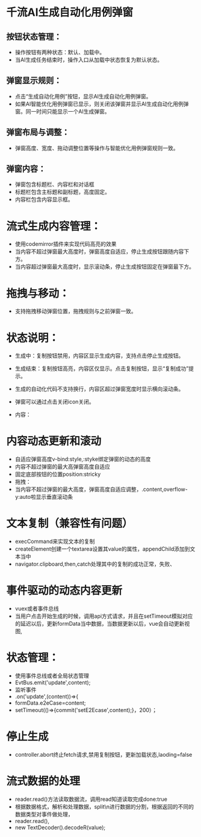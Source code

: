 ﻿# 千流AI生成自动化用例弹窗
## 按钮状态管理：

- 操作按钮有两种状态：默认、加载中。
- 当AI生成任务结束时，操作入口从加载中状态恢复为默认状态。
## 弹窗显示规则：

- 点击“生成自动化用例”按钮，显示AI生成自动化用例弹窗。
- 如果AI智能优化用例弹窗已显示，则关闭该弹窗并显示AI生成自动化用例弹窗。同一时间只能显示一个AI生成弹窗。
## 弹窗布局与调整：

- 弹窗高度、宽度、拖动调整位置等操作与智能优化用例弹窗规则一致。
## 弹窗内容：

- 弹窗包含标题栏、内容栏和对话框
- 标题栏包含主标题和副标题，高度固定。
- 内容栏包含内容显示框。
# 流式生成内容管理：
- 使用codemirror插件来实现代码高亮的效果
- 当内容不超过弹窗最大高度时，弹窗高度自适应，停止生成按钮跟随内容下方。
- 当内容超过弹窗最大高度时，显示滚动条，停止生成按钮固定在弹窗最下方。
# 拖拽与移动：

- 支持拖拽移动弹窗位置，拖拽规则与之前弹窗一致。
# 状态说明：

- 生成中：复制按钮禁用，内容区显示生成内容，支持点击停止生成按钮。
- 生成结束：复制按钮高亮，内容区仅显示。点击复制按钮，显示“复制成功”提示。
- 生成的自动化代码不支持换行，内容区超过弹窗宽度时显示横向滚动条。
- 弹窗可以通过点击关闭icon关闭。


- 内容：
# 内容动态更新和滚动
- 自适应弹窗高度v-bind:style,:styke绑定弹窗的动态的高度
- 内容不超过弹窗的最大高弹窗高度自适应
- 固定底部按钮的位置position:stricky
- 拖拽：
- 当内容不超过弹窗的最大高度，弹窗高度自适应调整，.content,overflow-y:auto啦显示垂直滚动条


# 文本复制（兼容性有问题）
- execCommand来实现文本的复制
- createElement创建一个textarea设置其value的属性，appendChild添加到文本当中
- navigator.clipboard,then,catch处理其中的复制的成功正常，失败、

# 事件驱动的动态内容更新
- vuex或者事件总线
- 当用户点击开始生成的时候，调用api方式请求，并且在setTimeout模拟对应的延迟以后，更新formData当中数据，当数据更新以后，vue会自动更新视图,
# 状态管理：
- 使用事件总线或者全局状态管理
- EvtBus.emit('update',content);
- 监听事件
- .on('update',(content))=>{
- formData.e2eCase=content;
- setTimeout(()=>{commit('setE2Ecase',content);}，200）；
# 停止生成
- controller.abort终止fetch请求,禁用复制按钮，更新加载状态,laoding=false
# 流式数据的处理
- reader.read()方法读取数据流，调用read知道读取完成done:true
- 根据数据格式，解析和处理数据，split\n进行数据的分割，根据返回的不同的数据类型对事件做处理，
- reader.read(),
- new TextDecoder().decodeR(value);
